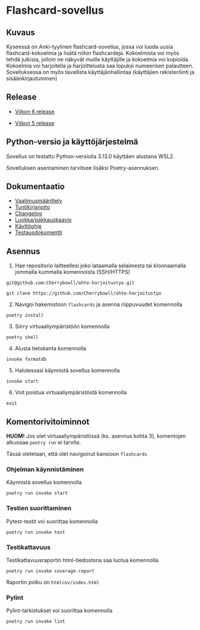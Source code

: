 # Flashcard-sovellus

## Kuvaus

Kyseessä on Anki-tyylinen flashcard-sovellus, jossa voi luoda uusia flashcard-kokoelmia ja lisätä niihin flashcardeja. Kokoelmista voi myös tehdä julkisia, jolloin ne näkyvät muille käyttäjille ja kokoelmia voi kopioida.
Kokoelmia voi harjoitella ja harjoittelusta saa lopuksi numeerisen palautteen.
Sovelluksessa on myös tavallista käyttäjänhallintaa (käyttäjien rekisteröinti ja sisäänkirjautuminen)

## Release

- [Viikon 6 release](https://github.com/Cherrybowll/ohte-harjoitustyo/releases/tag/viikko6)

- [Viikon 5 release](https://github.com/Cherrybowll/ohte-harjoitustyo/releases/tag/viikko5)

## Python-versio ja käyttöjärjestelmä

Sovellus on testattu Python-versiolla 3.13.0 käyttäen alustana WSL2.

Sovelluksen asentaminen tarvitsee lisäksi Poetry-asennuksen.

## Dokumentaatio

- [Vaatimusmäärittely](https://github.com/Cherrybowll/ohte-harjoitustyo/blob/master/flashcards/dokumentaatio/vaatimusmaarittely.md)
- [Tuntikirjanpito](https://github.com/Cherrybowll/ohte-harjoitustyo/blob/master/flashcards/dokumentaatio/tuntikirjanpito.md)
- [Changelog](https://github.com/Cherrybowll/ohte-harjoitustyo/blob/master/flashcards/dokumentaatio/changelog.md)
- [Luokka/pakkauskaavio](https://github.com/Cherrybowll/ohte-harjoitustyo/blob/master/flashcards/dokumentaatio/arkkitehtuuri.md)
- [Käyttöohje](https://github.com/Cherrybowll/ohte-harjoitustyo/blob/master/flashcards/dokumentaatio/kayttoohje.md)
- [Testausdokumentti](https://github.com/Cherrybowll/ohte-harjoitustyo/blob/master/flashcards/dokumentaatio/testaus.md)

## Asennus

1. Hae repositorio laitteellesi joko lataamalla selaimesta tai kloonaamalla jommalla kummalla komennoista (SSH/HTTPS)
```
git@github.com:Cherrybowll/ohte-harjoitustyo.git
```
```
git clone https://github.com/Cherrybowll/ohte-harjoitustyo
```

2. Navigoi hakemistoon `flashcards` ja asenna riippuvuudet komennolla
```
poetry install
```

3. Siirry virtuaaliympäristöön komennolla
```
poetry shell
```

4. Alusta tietokanta komennolla
```
invoke formatdb
```

5. Halutessasi käynnistä sovellus komennolla
```
invoke start
```

6. Voit poistua virtuaaliympäristöstä komennolla
```
exit
```

## Komentorivitoiminnot

**HUOM!** Jos olet virtuaaliympäristössä (ks. asennus kohta 3), komentojen alkuosaa `poetry run` ei tarvita.

Tässä oletetaan, että olet navigoinut kansioon `flashcards`

### Ohjelman käynnistäminen

Käynnistä sovellus komennolla
```
poetry run invoke start
```

### Testien suorittaminen
Pytest-testit voi suorittaa komennolla
```
poetry run invoke test
```

### Testikattavuus
Testikattavuusraportin html-tiedostona saa luotua komennolla
```
poetry run invoke coverage-report
```
Raportin polku on `htmlcov/index.html`

### Pylint
Pylint-tarkistukset voi suorittaa komennolla
```
poetry run invoke lint
```
